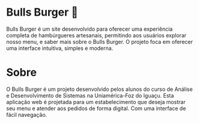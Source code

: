 
# Bulls Burger 🍔
Bulls Burger é um site desenvolvido para oferecer uma experiência completa de hambúrgueres artesanais, permitindo aos usuários explorar nosso menu, e saber mais sobre o Bulls Burger. O projeto foca em oferecer uma interface intuitiva, simples e moderna.

# Sobre
O Bulls Burger é um projeto desenvolvido pelos alunos do curso de Análise e Desenvolvimento de Sistemas na Uniamérica-Foz do Iguaçu. Esta aplicação web é projetada para um estabelecimento que deseja mostrar seu menu e atender aos pedidos de forma digital. Com uma interface de fácil navegação.
